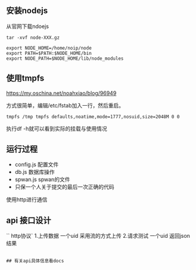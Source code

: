 

##  安装nodejs

从官网下载ndoejs

```
tar -xvf node-XXX.gz
```


```
export NODE_HOME=/home/noip/node
export PATH=$PATH:$NODE_HOME/bin
export NODE_PATH=$NODE_HOME/lib/node_modules
```

## 使用tmpfs


https://my.oschina.net/noahxiao/blog/96949

方式很简单，编辑/etc/fstab加入一行，然后重启。 

```
tmpfs /tmp tmpfs defaults,noatime,mode=1777,nosuid,size=2048M 0 0
```

执行df -h就可以看到实际的挂载与使用情况 


## 运行过程

 - config.js 配置文件
 - db.js    数据库操作
 - spwan.js  spwan的文件
 - 只保一个人关于提交的最后一次正确的代码

使用http进行通信

## api 接口设计

``
http协议`
1.上传数据  一个uid 采用流的方式上传
2.请求测试  一个uid 返回json结果
```

## 有关api具体信息看docs
